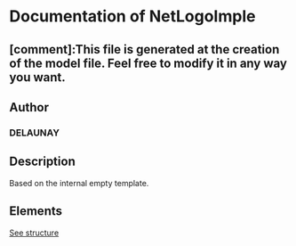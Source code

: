 # Documentation of NetLogoImple

[comment]:This file is generated at the creation of the model file. Feel free to modify it in any way you want. 
---

## Author
### DELAUNAY

## Description

Based on the internal empty template.

## Elements

[See structure](NetLogoImple_structure.md)

